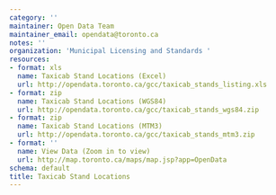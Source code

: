 ```yaml
---
category: ''
maintainer: Open Data Team
maintainer_email: opendata@toronto.ca
notes: ''
organization: 'Municipal Licensing and Standards '
resources:
- format: xls
  name: Taxicab Stand Locations (Excel)
  url: http://opendata.toronto.ca/gcc/taxicab_stands_listing.xls
- format: zip
  name: Taxicab Stand Locations (WGS84)
  url: http://opendata.toronto.ca/gcc/taxicab_stands_wgs84.zip
- format: zip
  name: Taxicab Stand Locations (MTM3)
  url: http://opendata.toronto.ca/gcc/taxicab_stands_mtm3.zip
- format: ''
  name: View Data (Zoom in to view)
  url: http://map.toronto.ca/maps/map.jsp?app=OpenData
schema: default
title: Taxicab Stand Locations
---
```

